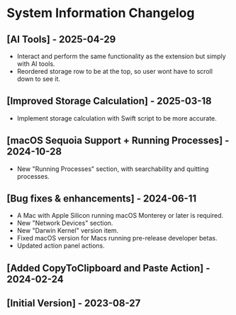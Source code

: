 # System Information Changelog

## [AI Tools] - 2025-04-29
- Interact and perform the same functionality as the extension but simply with AI tools.
- Reordered storage row to be at the top, so user wont have to scroll down to see it.

## [Improved Storage Calculation] - 2025-03-18
- Implement storage calculation with Swift script to be more accurate.

## [macOS Sequoia Support + Running Processes] - 2024-10-28

- New "Running Processes" section, with searchability and quitting processes.

## [Bug fixes & enhancements] - 2024-06-11

- A Mac with Apple Silicon running macOS Monterey or later is required.
- New "Network Devices" section.
- New "Darwin Kernel" version item.
- Fixed macOS version for Macs running pre-release developer betas.
- Updated action panel actions.

## [Added CopyToClipboard and Paste Action] - 2024-02-24

## [Initial Version] - 2023-08-27

